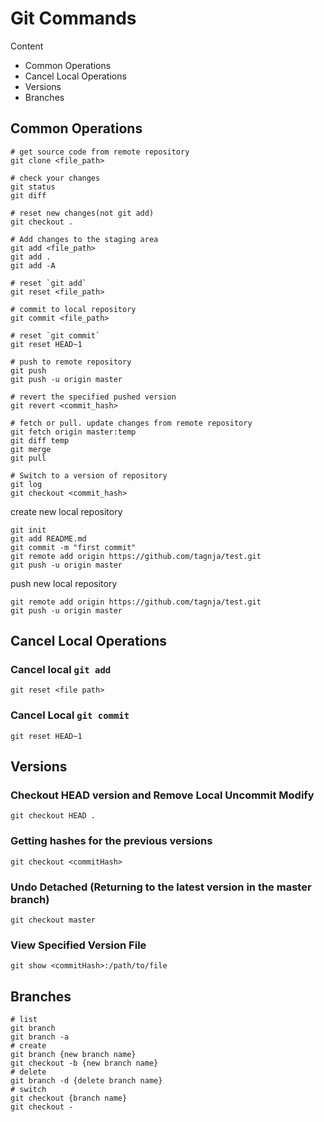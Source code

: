 # Git Commands

Content

- Common Operations
- Cancel Local Operations
- Versions
- Branches

## Common Operations

```shell
# get source code from remote repository
git clone <file_path>

# check your changes
git status
git diff

# reset new changes(not git add)
git checkout .

# Add changes to the staging area
git add <file_path>
git add .
git add -A

# reset `git add`
git reset <file_path>

# commit to local repository
git commit <file_path>

# reset `git commit`
git reset HEAD~1

# push to remote repository
git push
git push -u origin master

# revert the specified pushed version
git revert <commit_hash>

# fetch or pull. update changes from remote repository
git fetch origin master:temp
git diff temp
git merge
git pull

# Switch to a version of repository
git log
git checkout <commit_hash>
```

create new local repository

```shell
git init
git add README.md
git commit -m "first commit"
git remote add origin https://github.com/tagnja/test.git
git push -u origin master
```

push new local repository

```shell
git remote add origin https://github.com/tagnja/test.git
git push -u origin master
```



## Cancel Local Operations

### Cancel local `git add`

```shell
git reset <file path>
```

### Cancel Local `git commit`

```shell
git reset HEAD~1
```



## Versions

### Checkout HEAD version and Remove Local Uncommit Modify

```shell
git checkout HEAD .
```

### Getting hashes for the previous versions

```shell
git checkout <commitHash>
```

### Undo Detached (Returning to the latest version in the master branch)

```shell
git checkout master
```

### View Specified Version File

```shell
git show <commitHash>:/path/to/file
```



## Branches

```shell
# list
git branch
git branch -a
# create
git branch {new branch name}
git checkout -b {new branch name}
# delete
git branch -d {delete branch name}
# switch
git checkout {branch name}
git checkout -
```


